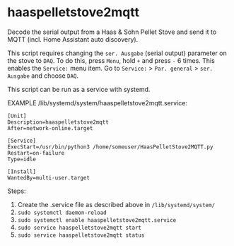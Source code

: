 # haaspelletstove2mqtt
Decode the serial output from a Haas & Sohn Pellet Stove and send it to MQTT (incl. Home Assistant auto discovery).


This script requires changing the `ser. Ausgabe` (serial output) parameter on the stove to `DAQ`.
To do this, press `Menu`, hold `+` and press `-` 6 times. This enables the `Service:` menu item.
Go to `Service:` > `Par. general` > `ser. Ausgabe` and choose `DAQ`.

This script can be run as a service with systemd.

EXAMPLE /lib/systemd/system/haaspelletstove2mqtt.service:

    [Unit]
    Description=haaspelletstove2mqtt
    After=network-online.target

    [Service]
    ExecStart=/usr/bin/python3 /home/someuser/HaasPelletStove2MQTT.py
    Restart=on-failure
    Type=idle

    [Install]
    WantedBy=multi-user.target


Steps:

  1. Create the .service file as described above in `/lib/systemd/system/`
  2. `sudo systemctl daemon-reload`
  3. `sudo systemctl enable haaspelletstove2mqtt.service`
  4. `sudo service haaspelletstove2mqtt start`
  5. `sudo service haaspelletstove2mqtt status`
